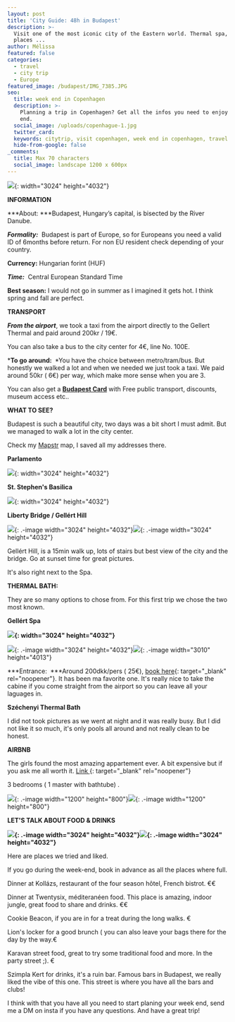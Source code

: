 ```yaml
---
layout: post
title: 'City Guide: 48h in Budapest'
description: >-
  Visit one of the most iconic city of the Eastern world. Thermal spa, food
  places ...
author: Mélissa
featured: false
categories:
  - travel
  - city trip
  - Europe
featured_image: /budapest/IMG_7385.JPG
seo:
  title: week end in Copenhagen
  description: >-
    Planning a trip in Copenhagen? Get all the infos you need to enjoy your week
    end.
  social_image: /uploads/copenhague-1.jpg
  twitter_card:
  keywords: citytrip, visit copenhagen, week end in copenhagen, travel blog
  hide-from-google: false
_comments:
  title: Max 70 characters
  social_image: landscape 1200 x 600px
---
```

![](/budapest/IMG_7385.JPG){: width="3024" height="4032"}

**INFORMATION**

***About:&nbsp;***Budapest, Hungary’s capital, is bisected by the River Danube.

***Formality:***&nbsp; Budapest is part of Europe, so for Europeans you need a valid ID of 6months before return. For non EU resident check depending of your country.

**Currency:** Hungarian forint (HUF)

***Time:***&nbsp; Central European Standard Time

**Best season:** I would not go in summer as I imagined it gets hot. I think spring and fall are perfect.&nbsp;

**TRANSPORT**

***From the airport***, we took a taxi from the airport directly to the Gellert Thermal and paid around 200kr / 19€.

You can also take a bus to the city center for 4€, line No. 100E.

***To go around:&nbsp;**&nbsp;*You have the choice between metro/tram/bus. But honestly we walked a lot and when we needed we just took a taxi. We paid around 50kr ( 6€) per way, which make more sense when you are 3.

You can also get a [**Budapest Card**](https://m.budapestinfo.hu/webshop) with Free public transport, discounts, museum access etc..

**WHAT TO SEE?**

Budapest is such a beautiful city, two days was a bit short I must admit. But we managed to walk a lot in the city center.

Check my [Mapstr](https://go.mapstr.com/SxSgCvaNulb) map, I saved all my addresses there.

**Parlamento**

![](/budapest/IMG_7326.JPG){: width="3024" height="4032"}

**St. Stephen's Basilica**

![](/budapest/IMG_7373.JPG){: width="3024" height="4032"}

**Liberty Bridge / Gellért Hill**

![](/budapest/IMG_7407.JPG){: .-image width="3024" height="4032"}![](/budapest/IMG_7385.JPG){: .-image width="3024" height="4032"}

Gellért Hill, is a 15min walk up, lots of stairs but best view of the city and the bridge. Go at sunset time for great pictures.&nbsp;

It's also right next to the Spa.&nbsp;

**THERMAL BATH:**

They are so many options to chose from. For this first trip we chose the two most known.&nbsp;

**Gellért Spa**

**![](/budapest/IMG_7170.JPG){: width="3024" height="4032"}**

![](/budapest/IMG_7177.JPG){: .-image width="3024" height="4032"}![](/budapest/IMG_7174.JPG){: .-image width="3010" height="4013"}

*\*\*Entrance:&nbsp; \*\**Around 200dkk/pers ( 25€), [book here](https://tickets.gellertbath.hu/){: target="_blank" rel="noopener"}. It has been ma favorite one. It's really nice to take the cabine if you come straight from the airport so you can leave all your laguages in.&nbsp;

**Széchenyi Thermal Bath&nbsp;**

I did not took pictures as we went at night and it was really busy. But I did not like it so much, it's only pools all around and not really clean to be honest.&nbsp;

**AIRBNB&nbsp;**

The girls found the most amazing appartement ever. A bit expensive but if you ask me all worth it.&nbsp;[Link&nbsp;](https://fr.airbnb.com/rooms/628940181902144408?adults=1&amp;checkin=&amp;checkout=&amp;children=0&amp;infants=0&amp;pets=0&amp;wishlist_item_id=11001777467668&amp;source_impression_id=p3_1677245141_tHOo3PXmUi4N8mls){: target="_blank" rel="noopener"}

3 bedrooms ( 1 master with bathtube) .

![](/uploads/airbnb.webp){: .-image width="1200" height="800"}![](/uploads/airbnb2.webp){: .-image width="1200" height="800"}

**LET'S TALK ABOUT FOOD & DRINKS**

**![](/budapest/IMG_7446.JPG){: .-image width="3024" height="4032"}![](/budapest/IMG_0905.JPG){: .-image width="3024" height="4032"}**

Here are places we tried and liked.&nbsp;

If you go during the week-end, book in advance as all the places where full.&nbsp;

Dinner at Kollázs, restaurant of the four season hôtel, French bistrot. €€

Dinner at Twentysix, méditeranéen food. This place is amazing, indoor jungle, great food to share and drinks. €€

Cookie Beacon, if you are in for a treat during the long walks. €

Lion's locker for a good brunch ( you can also leave your bags there for the day by the way.€

Karavan street food, great to try some traditional food and more. In the party street ;). €

Szimpla Kert for drinks, it's a ruin bar. Famous bars in Budapest, we really liked the vibe of this one. This street is where you have all the bars and clubs!

I think with that you have all you need to start planing your week end, send me a DM on insta if you have any questions. And have a great trip!